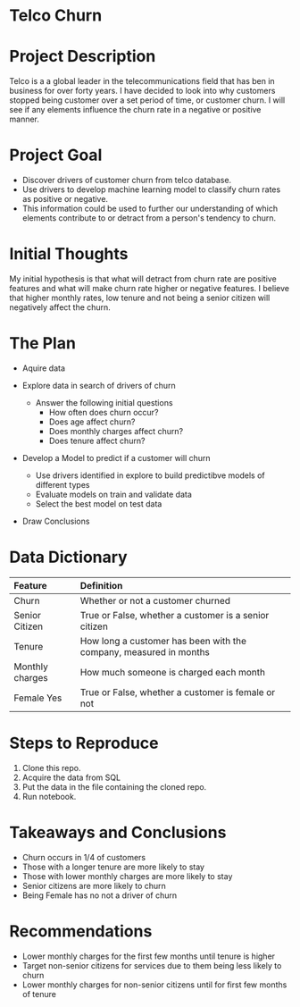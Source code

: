 # Telco Churn
# Project Description

Telco is a a global leader in the telecommunications field that has ben in business for over forty years. I have decided to look into why customers stopped being customer over a set period of time, or customer churn. I will see if any elements influence the churn rate in a negative or positive manner.

# Project Goal

* Discover drivers of customer churn from telco database.
* Use drivers to develop machine learning model to classify churn rates as positive or negative.
* This information could be used to further our understanding of which elements contribute to or detract from a person's tendency to churn.

# Initial Thoughts

My initial hypothesis is that what will detract from churn rate are positive features and what will make churn rate higher or negative features. I believe that higher monthly rates, low tenure and not being a senior citizen will negatively affect the churn.

# The Plan

* Aquire data

* Explore data in search of drivers of churn
    * Answer the following initial questions
        * How often does churn occur?
        * Does age affect churn?
        * Does monthly charges affect churn?
        * Does tenure affect churn?
        
* Develop a Model to predict if a customer will churn
    * Use drivers identified in explore to build predictibve models of different types
    * Evaluate models on train and validate data
    * Select the best model on test data
    
* Draw Conclusions

# Data Dictionary

| Feature | Definition |
|:--------|:-----------|
|Churn| Whether or not a customer churned|
|Senior Citizen| True or False, whether a customer is a senior citizen|
|Tenure| How long a customer has been with the company, measured in months|
|Monthly charges| How much someone is charged each month|
|Female Yes| True or False, whether a customer is female or not|

# Steps to Reproduce
1) Clone this repo.
2) Acquire the data from SQL
3) Put the data in the file containing the cloned repo.
4) Run notebook.

# Takeaways and Conclusions
* Churn occurs in 1/4 of customers
* Those with a longer tenure are more likely to stay
* Those with lower monthly charges are more likely to stay
* Senior citizens are more likely to churn
* Being Female has no not a driver of churn

# Recommendations
* Lower monthly charges for the first few months until tenure is higher
* Target non-senior citizens for services due to them being less likely to churn
* Lower monthly charges for non-senior citizens until for first few months of tenure